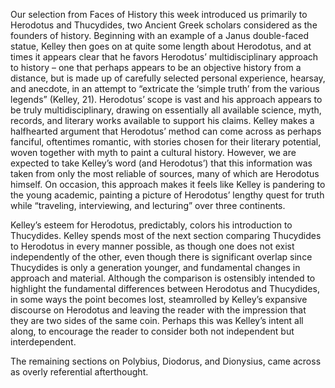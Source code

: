 Our selection from Faces of History this week introduced us primarily to Herodotus and Thucydides, two Ancient Greek scholars considered as the founders of history. Beginning with an example of a Janus double-faced statue, Kelley then goes on at quite some length about Herodotus, and at times it appears clear that he favors Herodotus’ multidisciplinary approach to history – one that perhaps appears to be an objective history from a distance, but is made up of carefully selected personal experience, hearsay, and anecdote, in an attempt to “extricate the ‘simple truth’ from the various legends” (Kelley, 21). Herodotus’ scope is vast and his approach appears to be truly multidisciplinary, drawing on essentially all available science, myth, records, and literary works available to support his claims. Kelley makes a halfhearted argument that Herodotus’ method can come across as perhaps fanciful, oftentimes romantic, with stories chosen for their literary potential, woven together with myth to paint a cultural history. However, we are expected to take Kelley’s word (and Herodotus’) that this information was taken from only the most reliable of sources, many of which are Herodotus himself. On occasion, this approach makes it feels like Kelley is pandering to the young academic, painting a picture of Herodotus’ lengthy quest for truth while “traveling, interviewing, and lecturing” over three continents. 

Kelley’s esteem for Herodotus, predictably, colors his introduction to Thucydides. Kelley spends most of the next section comparing Thucydides to Herodotus in every manner possible, as though one does not exist independently of the other, even though there is significant overlap since Thucydides is only a generation younger, and fundamental changes in approach and material. Although the comparison is ostensibly intended to highlight the fundamental differences between Herodotus and Thucydides, in some ways the point becomes lost, steamrolled by Kelley’s expansive discourse on Herodotus and leaving the reader with the impression that they are two sides of the same coin. Perhaps this was Kelley’s intent all along, to encourage the reader to consider both not independent but interdependent.

The remaining sections on Polybius, Diodorus, and Dionysius, came across as overly referential afterthought.
